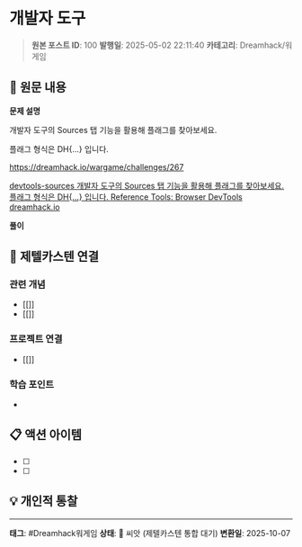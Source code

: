 # 개발자 도구

> **원본 포스트 ID**: 100
> **발행일**: 2025-05-02 22:11:40
> **카테고리**: Dreamhack/워게임

## 📝 원문 내용

**문제 설명**

개발자 도구의 Sources 탭 기능을 활용해 플래그를 찾아보세요.

플래그 형식은 DH{...} 입니다.

<https://dreamhack.io/wargame/challenges/267>

[ devtools-sources 개발자 도구의 Sources 탭 기능을 활용해 플래그를 찾아보세요. 플래그 형식은 DH{...} 입니다. Reference Tools: Browser DevTools dreamhack.io ](https://dreamhack.io/wargame/challenges/267)

**풀이**


## 🔗 제텔카스텐 연결

### 관련 개념
- [[]]
- [[]]

### 프로젝트 연결
- [[]]

### 학습 포인트
-

## 📋 액션 아이템
- [ ]
- [ ]

## 💡 개인적 통찰



---

**태그**: #Dreamhack워게임
**상태**: 🌱 씨앗 (제텔카스텐 통합 대기)
**변환일**: 2025-10-07
